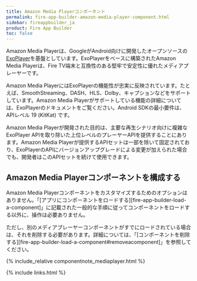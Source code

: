 ```yaml
---
title: Amazon Media Playerコンポーネント
permalink: fire-app-builder-amazon-media-player-component.html
sidebar: fireappbuilder_ja
product: Fire App Builder
toc: false
---
```


Amazon Media Playerは、GoogleがAndroid向けに開発したオープンソースの[ExoPlayer](http://google.github.io/ExoPlayer/)を基盤としています。ExoPlayerをベースに構築されたAmazon Media Playerは、Fire TV端末と互換性のある堅牢で安定性に優れたメディアプレーヤーです。

Amazon Media PlayerにはExoPlayerの機能性が忠実に反映されています。たとえば、SmoothStreaming、DASH、HLS、Dolby、キャプションなどをサポートしています。Amazon Media Playerがサポートしている機能の詳細については、ExoPlayerのドキュメントをご覧ください。Android SDKの最小要件は、APIレベル 19 (KitKat) です。

Amazon Media Playerが開発された目的は、主要な再生シナリオ向けに複雑なExoPlayer APIを取り除いた上位レベルのプレーヤーAPIを提供することにあります。Amazon Media Playerが提供するAPIセットは一部を除いて固定されており、ExoPlayerのAPIにバージョンアップグレードによる変更が加えられた場合でも、開発者はこのAPIセットを続けて使用できます。

## Amazon Media Playerコンポーネントを構成する

Amazon Media Playerコンポーネントをカスタマイズするためのオプションはありません。「[アプリにコンポーネントをロードする][fire-app-builder-load-a-component]」に記載された一般的な手順に従ってコンポーネントをロードする以外に、操作は必要ありません。

ただし、別のメディアプレーヤーコンポーネントがすでにロードされている場合は、それを削除する必要があります。詳細については、「[コンポーネントを削除する][fire-app-builder-load-a-component#removeacomponent]」を参照してください。

{% include_relative componentnote_mediaplayer.html %}

{% include links.html %}
